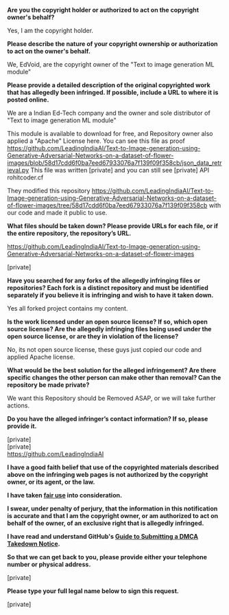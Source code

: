 **Are you the copyright holder or authorized to act on the copyright owner's behalf?**

Yes, I am the copyright holder.

**Please describe the nature of your copyright ownership or authorization to act on the owner's behalf.**

We, EdVoid, are the copyright owner of the "Text to image generation ML module"

**Please provide a detailed description of the original copyrighted work that has allegedly been infringed. If possible, include a URL to where it is posted online.**

We are a Indian Ed-Tech company and the owner and sole distributor of "Text to image generation ML module"

This module is available to download for free, and Repository owner also applied a "Apache" License here. You can see this file as proof https://github.com/LeadingIndiaAI/Text-to-Image-generation-using-Generative-Adversarial-Networks-on-a-dataset-of-flower-images/blob/58d17cdd6f0ba7eed67933076a7f139f09f358cb/json_data_retrieval.py This file was written [private] and you can still see [private] API rohitcoder.cf

They modified this repository https://github.com/LeadingIndiaAI/Text-to-Image-generation-using-Generative-Adversarial-Networks-on-a-dataset-of-flower-images/tree/58d17cdd6f0ba7eed67933076a7f139f09f358cb with our code and made it public to use.

**What files should be taken down? Please provide URLs for each file, or if the entire repository, the repository’s URL.**

https://github.com/LeadingIndiaAI/Text-to-Image-generation-using-Generative-Adversarial-Networks-on-a-dataset-of-flower-images

[private]

**Have you searched for any forks of the allegedly infringing files or repositories? Each fork is a distinct repository and must be identified separately if you believe it is infringing and wish to have it taken down.**

Yes all forked project contains my content.

**Is the work licensed under an open source license? If so, which open source license? Are the allegedly infringing files being used under the open source license, or are they in violation of the license?**

No, its not open source license, these guys just copied our code and applied Apache license.

**What would be the best solution for the alleged infringement? Are there specific changes the other person can make other than removal? Can the repository be made private?**

We want this Repository should be Removed ASAP, or we will take further actions.

**Do you have the alleged infringer’s contact information? If so, please provide it.**

[private]  
[private]  
https://github.com/LeadingIndiaAI

**I have a good faith belief that use of the copyrighted materials described above on the infringing web pages is not authorized by the copyright owner, or its agent, or the law.**

**I have taken <a href="https://www.lumendatabase.org/topics/22">fair use</a> into consideration.**

**I swear, under penalty of perjury, that the information in this notification is accurate and that I am the copyright owner, or am authorized to act on behalf of the owner, of an exclusive right that is allegedly infringed.**

**I have read and understand GitHub's <a href="https://docs.github.com/articles/guide-to-submitting-a-dmca-takedown-notice/">Guide to Submitting a DMCA Takedown Notice</a>.**

**So that we can get back to you, please provide either your telephone number or physical address.**

[private]

**Please type your full legal name below to sign this request.**

[private]
